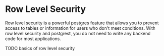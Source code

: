 # Row Level Security

Row level security is a powerful postgres feature that allows you to prevent access to tables or information for
users who don't meet conditions. With row level security and postgrest, you do not need to write any backend code
for most applications.

TODO basics of row level security
